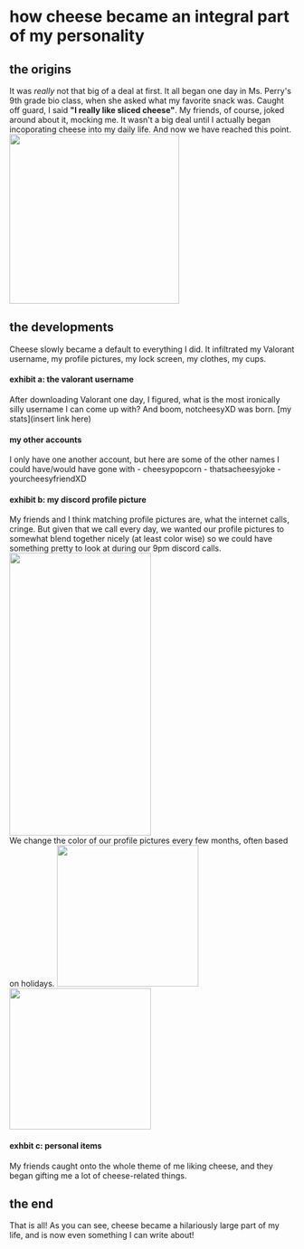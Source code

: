 
# how cheese became an integral part of my personality
## the origins
It was *really* not that big of a deal at first. It all began one day in Ms. Perry's 9th grade bio class, when she asked what my favorite snack was. Caught off guard, I said **"I really like sliced cheese"**. My friends, of course, joked around about it, mocking me. It wasn't a big deal until I actually began incoporating cheese into my daily life. And now we have reached this point.
<br>
<img src="https://user-images.githubusercontent.com/114502698/192648480-9e78fa94-3c73-437d-a6bd-90a2c016b80f.PNG" width="300" height="300">
<br>
## the developments
Cheese slowly became a default to everything I did. It infiltrated my Valorant username, my profile pictures, my lock screen, my clothes, my cups. 
 <h4> exhibit a: the valorant username </h4>
After downloading Valorant one day, I figured, what is the most ironically silly username I can come up with? And boom, notcheesyXD was born. 
[my stats](insert link here)
 <h4> my other accounts </h4>
I only have one another account, but here are some of the other names I could have/would have gone with 
- cheesypopcorn
- thatsacheesyjoke
- yourcheesyfriendXD
 <h4>  exhibit b: my discord profile picture  </h4>
My friends and I think matching profile pictures are, what the internet calls, cringe. But given that we call every day, we wanted our profile pictures to somewhat blend together nicely (at least color wise) so we could have something pretty to look at during our 9pm discord calls.
 <br>
 <img src="https://user-images.githubusercontent.com/114502698/192647916-3f6369ae-b5af-4032-8059-d54dac495ddc.PNG" width="250" height="500"> 
<br>
We change the color of our profile pictures every few months, often based on holidays. 

 <img src="https://user-images.githubusercontent.com/114502698/192648037-2ef88477-c7f8-4e02-931c-7d1cc2bcb42f.PNG" width="250" height="250">
<img src="https://user-images.githubusercontent.com/114502698/192648116-6e91898a-1c42-437c-9efc-c825052cf94a.PNG" width="250" height="250"> 

<h4>  exhbit c: personal items   </h4>
My friends caught onto the whole theme of me liking cheese, and they began gifting me a lot of cheese-related things. 

## the end  
That is all! As you can see, cheese became a hilariously large part of my life, and is now even something I can write about!



